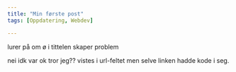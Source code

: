 ```yaml
---
title: "Min første post"
tags: [Oppdatering, Webdev]

---
```


lurer på om ø i tittelen skaper problem

nei idk var ok tror jeg?? vistes i url-feltet men selve linken hadde kode i seg. 